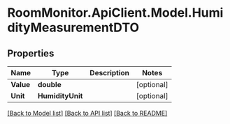 # RoomMonitor.ApiClient.Model.HumidityMeasurementDTO

## Properties

Name | Type | Description | Notes
------------ | ------------- | ------------- | -------------
**Value** | **double** |  | [optional] 
**Unit** | **HumidityUnit** |  | [optional] 

[[Back to Model list]](../README.md#documentation-for-models) [[Back to API list]](../README.md#documentation-for-api-endpoints) [[Back to README]](../README.md)

